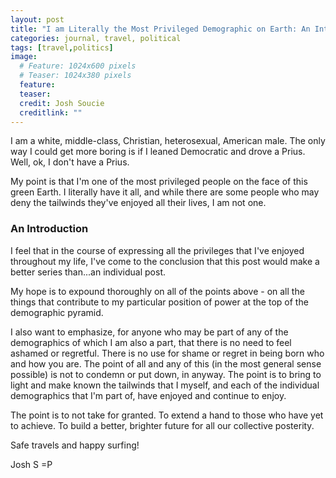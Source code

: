 ```yaml
---
layout: post
title: "I am Literally the Most Privileged Demographic on Earth: An Introduction"
categories: journal, travel, political
tags: [travel,politics]
image:
  # Feature: 1024x600 pixels
  # Teaser: 1024x380 pixels
  feature:
  teaser:
  credit: Josh Soucie
  creditlink: ""
---
```


I am a white, middle-class, Christian, heterosexual, American male. The only way I could get more boring is if I leaned Democratic and drove a Prius. Well, ok, I don't have a Prius.

My point is that I'm one of the most privileged people on the face of this green Earth. I literally have it all, and while there are some people who may deny the tailwinds they've enjoyed all their lives, I am not one.

### An Introduction

I feel that in the course of expressing all the privileges that I've enjoyed throughout my life, I've come to the conclusion that this post would make a better series than...an individual post.

My hope is to expound thoroughly on all of the points above - on all the things that contribute to my particular position of power at the top of the demographic pyramid.

I also want to emphasize, for anyone who may be part of any of the demographics of which I am also a part, that there is no need to feel ashamed or regretful. There is no use for shame or regret in being born who and how you are. The point of all and any of this (in the most general sense possible) is not to condemn or put down, in anyway. The point is to bring to light and make known the tailwinds that I myself, and each of the individual demographics that I'm part of, have enjoyed and continue to enjoy.

The point is to not take for granted. To extend a hand to those who have yet to achieve. To build a better, brighter future for all our collective posterity.



Safe travels and happy surfing!

Josh S =P
